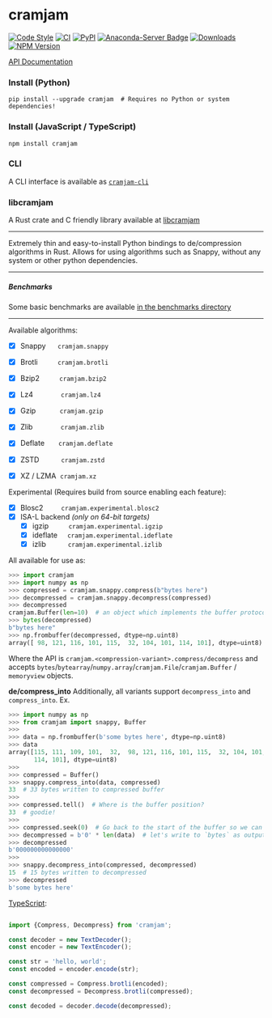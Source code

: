 # cramjam

[![Code Style](https://img.shields.io/badge/code%20style-black-000000.svg)](https://github.com/python/black)
[![CI](https://github.com/milesgranger/cramjam/actions/workflows/CI.yml/badge.svg)](https://github.com/milesgranger/cramjam/actions/workflows/CI.yml)
[![PyPI](https://img.shields.io/pypi/v/cramjam.svg)](https://pypi.org/project/cramjam)
[![Anaconda-Server Badge](https://anaconda.org/conda-forge/cramjam/badges/version.svg)](https://anaconda.org/conda-forge/cramjam)
[![Downloads](https://pepy.tech/badge/cramjam/month)](https://pepy.tech/project/cramjam)
[![NPM Version](https://img.shields.io/npm/v/cramjam)](https://www.npmjs.com/package/cramjam)


[API Documentation](https://milesgranger.github.io/cramjam/cramjam.html)

### Install (Python)
```commandline
pip install --upgrade cramjam  # Requires no Python or system dependencies!
```


### Install (JavaScript / TypeScript)
```commandline
npm install cramjam
```

### CLI

A CLI interface is available as [`cramjam-cli`](https://github.com/cramjam/cramjam-cli)

### libcramjam

A Rust crate and C friendly library available at [libcramjam](https://github.com/cramjam/libcramjam)

---

Extremely thin and easy-to-install Python bindings to de/compression algorithms in Rust.
Allows for using algorithms such as Snappy, without any system or other python dependencies.

---

##### Benchmarks

Some basic benchmarks are available [in the benchmarks directory](./benchmarks/README.md)

---

Available algorithms:

- [X] Snappy&nbsp;&nbsp;&nbsp;&nbsp;&nbsp;&nbsp;`cramjam.snappy`
- [X] Brotli&nbsp;&nbsp;&nbsp;&nbsp;&nbsp;&nbsp;&nbsp;&nbsp;&nbsp;&nbsp;`cramjam.brotli`
- [X] Bzip2&nbsp;&nbsp;&nbsp;&nbsp;&nbsp;&nbsp;&nbsp;&nbsp;&nbsp;&nbsp;`cramjam.bzip2`
- [X] Lz4&nbsp;&nbsp;&nbsp;&nbsp;&nbsp;&nbsp;&nbsp;&nbsp;&nbsp;&nbsp;&nbsp;&nbsp;&nbsp;&nbsp;`cramjam.lz4`
- [X] Gzip&nbsp;&nbsp;&nbsp;&nbsp;&nbsp;&nbsp;&nbsp;&nbsp;&nbsp;&nbsp;&nbsp;&nbsp;`cramjam.gzip`
- [X] Zlib&nbsp;&nbsp;&nbsp;&nbsp;&nbsp;&nbsp;&nbsp;&nbsp;&nbsp;&nbsp;&nbsp;&nbsp;&nbsp;&nbsp;`cramjam.zlib`
- [X] Deflate&nbsp;&nbsp;&nbsp;&nbsp;&nbsp;&nbsp;&nbsp;`cramjam.deflate`
- [X] ZSTD&nbsp;&nbsp;&nbsp;&nbsp;&nbsp;&nbsp;&nbsp;&nbsp;&nbsp;&nbsp;&nbsp;`cramjam.zstd`
- [X] XZ / LZMA&nbsp;&nbsp;`cramjam.xz`


Experimental (Requires build from source enabling each feature):

- [X] Blosc2&nbsp;&nbsp;&nbsp;&nbsp;&nbsp;&nbsp;&nbsp;&nbsp;&nbsp;`cramjam.experimental.blosc2`
- [X] ISA-L backend  _(only on 64-bit targets)_
  - [X] igzip&nbsp;&nbsp;&nbsp;&nbsp;&nbsp;&nbsp;&nbsp;&nbsp;&nbsp;&nbsp;`cramjam.experimental.igzip`
  - [X] ideflate&nbsp;&nbsp;&nbsp;&nbsp;&nbsp;`cramjam.experimental.ideflate`
  - [X] izlib&nbsp;&nbsp;&nbsp;&nbsp;&nbsp;&nbsp;&nbsp;&nbsp;&nbsp;&nbsp;&nbsp;`cramjam.experimental.izlib`

All available for use as:

```python
>>> import cramjam
>>> import numpy as np
>>> compressed = cramjam.snappy.compress(b"bytes here")
>>> decompressed = cramjam.snappy.decompress(compressed)
>>> decompressed
cramjam.Buffer(len=10)  # an object which implements the buffer protocol
>>> bytes(decompressed)
b"bytes here"
>>> np.frombuffer(decompressed, dtype=np.uint8)
array([ 98, 121, 116, 101, 115,  32, 104, 101, 114, 101], dtype=uint8)
```

Where the API is `cramjam.<compression-variant>.compress/decompress` and accepts 
`bytes`/`bytearray`/`numpy.array`/`cramjam.File`/`cramjam.Buffer` / `memoryview` objects.

**de/compress_into**
Additionally, all variants support `decompress_into` and `compress_into`. 
Ex.
```python
>>> import numpy as np
>>> from cramjam import snappy, Buffer
>>>
>>> data = np.frombuffer(b'some bytes here', dtype=np.uint8)
>>> data
array([115, 111, 109, 101,  32,  98, 121, 116, 101, 115,  32, 104, 101,
       114, 101], dtype=uint8)
>>>
>>> compressed = Buffer()
>>> snappy.compress_into(data, compressed)
33  # 33 bytes written to compressed buffer
>>>
>>> compressed.tell()  # Where is the buffer position?
33  # goodie!
>>>
>>> compressed.seek(0)  # Go back to the start of the buffer so we can prepare to decompress
>>> decompressed = b'0' * len(data)  # let's write to `bytes` as output
>>> decompressed
b'000000000000000'
>>>
>>> snappy.decompress_into(compressed, decompressed)
15  # 15 bytes written to decompressed
>>> decompressed
b'some bytes here'
```


[TypeScript](./cramjam-js/README.md):


```typescript

import {Compress, Decompress} from 'cramjam';

const decoder = new TextDecoder();
const encoder = new TextEncoder();

const str = 'hello, world';
const encoded = encoder.encode(str);

const compressed = Compress.brotli(encoded);
const decompressed = Decompress.brotli(compressed);

const decoded = decoder.decode(decompressed);

```
